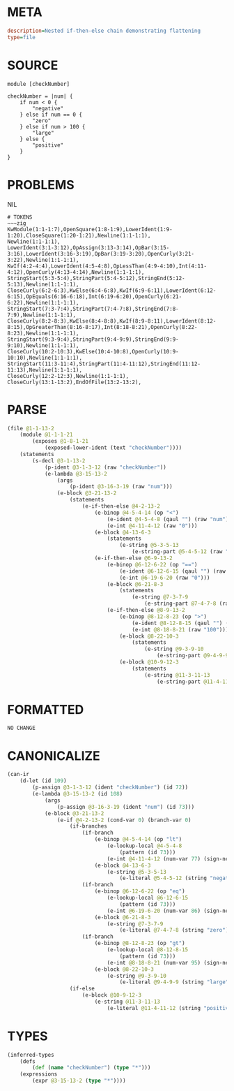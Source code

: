 # META
~~~ini
description=Nested if-then-else chain demonstrating flattening
type=file
~~~
# SOURCE
~~~roc
module [checkNumber]

checkNumber = |num| {
	if num < 0 {
		"negative"
	} else if num == 0 {
		"zero"
	} else if num > 100 {
		"large"
	} else {
		"positive"
	}
}
~~~
# PROBLEMS
NIL

~~~
# TOKENS
~~~zig
KwModule(1:1-1:7),OpenSquare(1:8-1:9),LowerIdent(1:9-1:20),CloseSquare(1:20-1:21),Newline(1:1-1:1),
Newline(1:1-1:1),
LowerIdent(3:1-3:12),OpAssign(3:13-3:14),OpBar(3:15-3:16),LowerIdent(3:16-3:19),OpBar(3:19-3:20),OpenCurly(3:21-3:22),Newline(1:1-1:1),
KwIf(4:2-4:4),LowerIdent(4:5-4:8),OpLessThan(4:9-4:10),Int(4:11-4:12),OpenCurly(4:13-4:14),Newline(1:1-1:1),
StringStart(5:3-5:4),StringPart(5:4-5:12),StringEnd(5:12-5:13),Newline(1:1-1:1),
CloseCurly(6:2-6:3),KwElse(6:4-6:8),KwIf(6:9-6:11),LowerIdent(6:12-6:15),OpEquals(6:16-6:18),Int(6:19-6:20),OpenCurly(6:21-6:22),Newline(1:1-1:1),
StringStart(7:3-7:4),StringPart(7:4-7:8),StringEnd(7:8-7:9),Newline(1:1-1:1),
CloseCurly(8:2-8:3),KwElse(8:4-8:8),KwIf(8:9-8:11),LowerIdent(8:12-8:15),OpGreaterThan(8:16-8:17),Int(8:18-8:21),OpenCurly(8:22-8:23),Newline(1:1-1:1),
StringStart(9:3-9:4),StringPart(9:4-9:9),StringEnd(9:9-9:10),Newline(1:1-1:1),
CloseCurly(10:2-10:3),KwElse(10:4-10:8),OpenCurly(10:9-10:10),Newline(1:1-1:1),
StringStart(11:3-11:4),StringPart(11:4-11:12),StringEnd(11:12-11:13),Newline(1:1-1:1),
CloseCurly(12:2-12:3),Newline(1:1-1:1),
CloseCurly(13:1-13:2),EndOfFile(13:2-13:2),
~~~
# PARSE
~~~clojure
(file @1-1-13-2
	(module @1-1-1-21
		(exposes @1-8-1-21
			(exposed-lower-ident (text "checkNumber"))))
	(statements
		(s-decl @3-1-13-2
			(p-ident @3-1-3-12 (raw "checkNumber"))
			(e-lambda @3-15-13-2
				(args
					(p-ident @3-16-3-19 (raw "num")))
				(e-block @3-21-13-2
					(statements
						(e-if-then-else @4-2-13-2
							(e-binop @4-5-4-14 (op "<")
								(e-ident @4-5-4-8 (qaul "") (raw "num"))
								(e-int @4-11-4-12 (raw "0")))
							(e-block @4-13-6-3
								(statements
									(e-string @5-3-5-13
										(e-string-part @5-4-5-12 (raw "negative")))))
							(e-if-then-else @6-9-13-2
								(e-binop @6-12-6-22 (op "==")
									(e-ident @6-12-6-15 (qaul "") (raw "num"))
									(e-int @6-19-6-20 (raw "0")))
								(e-block @6-21-8-3
									(statements
										(e-string @7-3-7-9
											(e-string-part @7-4-7-8 (raw "zero")))))
								(e-if-then-else @8-9-13-2
									(e-binop @8-12-8-23 (op ">")
										(e-ident @8-12-8-15 (qaul "") (raw "num"))
										(e-int @8-18-8-21 (raw "100")))
									(e-block @8-22-10-3
										(statements
											(e-string @9-3-9-10
												(e-string-part @9-4-9-9 (raw "large")))))
									(e-block @10-9-12-3
										(statements
											(e-string @11-3-11-13
												(e-string-part @11-4-11-12 (raw "positive"))))))))))))))
~~~
# FORMATTED
~~~roc
NO CHANGE
~~~
# CANONICALIZE
~~~clojure
(can-ir
	(d-let (id 109)
		(p-assign @3-1-3-12 (ident "checkNumber") (id 72))
		(e-lambda @3-15-13-2 (id 108)
			(args
				(p-assign @3-16-3-19 (ident "num") (id 73)))
			(e-block @3-21-13-2
				(e-if @4-2-13-2 (cond-var 0) (branch-var 0)
					(if-branches
						(if-branch
							(e-binop @4-5-4-14 (op "lt")
								(e-lookup-local @4-5-4-8
									(pattern (id 73)))
								(e-int @4-11-4-12 (num-var 77) (sign-needed "false") (bits-needed "7") (value "0")))
							(e-block @4-13-6-3
								(e-string @5-3-5-13
									(e-literal @5-4-5-12 (string "negative")))))
						(if-branch
							(e-binop @6-12-6-22 (op "eq")
								(e-lookup-local @6-12-6-15
									(pattern (id 73)))
								(e-int @6-19-6-20 (num-var 86) (sign-needed "false") (bits-needed "7") (value "0")))
							(e-block @6-21-8-3
								(e-string @7-3-7-9
									(e-literal @7-4-7-8 (string "zero")))))
						(if-branch
							(e-binop @8-12-8-23 (op "gt")
								(e-lookup-local @8-12-8-15
									(pattern (id 73)))
								(e-int @8-18-8-21 (num-var 95) (sign-needed "false") (bits-needed "7") (value "100")))
							(e-block @8-22-10-3
								(e-string @9-3-9-10
									(e-literal @9-4-9-9 (string "large"))))))
					(if-else
						(e-block @10-9-12-3
							(e-string @11-3-11-13
								(e-literal @11-4-11-12 (string "positive"))))))))))
~~~
# TYPES
~~~clojure
(inferred-types
	(defs
		(def (name "checkNumber") (type "*")))
	(expressions
		(expr @3-15-13-2 (type "*"))))
~~~